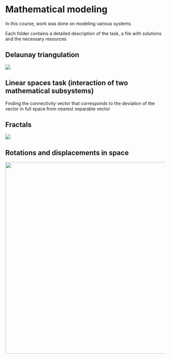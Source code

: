 # Mathematical modeling

In this course, work was done on modeling various systems

Each folder contains a detailed description of the task, a file with solutions and the necessary resources

## Delaunay triangulation

![](https://github.com/pivp/mathematical-modeling/blob/46ddd6610fb74615f6094a8dd1a0ded1d7da16b0/triangulation/visualization/triangulation.gif)

## Linear spaces task (interaction of two mathematical subsystems)

Finding the connectivity vector that corresponds to the deviation of the vector in full space from
nearest separable vector

## Fractals

![](https://github.com/pivp/mathematical-modeling/blob/64f1942544d15f76cbd4e09b5ea1a9ee39a1baf2/fractals/visualization/onlyExtreme.gif)

## Rotations and displacements in space

<p>
  <img width="600" src="https://github.com/pivp/mathematical-modeling/blob/496bbae46e1b7ea325eae8eae74af3d63b9a6251/rotations_in_space/visualization/cubes.png">
</p>
